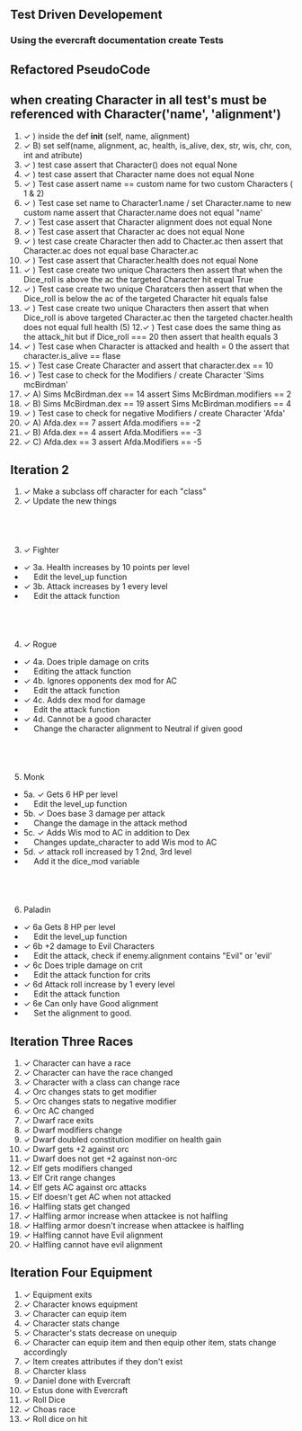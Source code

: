 ## Test Driven Developement

### Using the evercraft documentation create Tests 

<!-- 1. ) Create test to make sure the character exists by asserting the character is not equal to None
2. ) Create Test for create name by asserting the name is not equal to None 
3. ) Create test for character name by setting the new name to a variable 
3. A) variable name is now equal to the name of the character then asserting the character name is not equal to None
3. B) set the variable name of character2 by running through the same function 
4. ) Check to make sure you can change names by updating the name of the character after creation 
4a. A) set character you are changing to a variable and then set the new name equal to a variable as well
4. ) add new character name to the current name and push
5.  ) set alignment (you will need to always send both name and alignment every time you create the character)
6.  ) Creating a character give it an ac rating, default to 10 
6.  A) After creating a character can the ac be updated to a different number
7.  ) Create a character and make a health to 5
7.  A) Can a character damage another characeter and change the health by 1
7.  B) Can a character damage another character with a critical hit and do more damage
7.  C) Can a character damage another player   -->


## Refactored PseudoCode
## when creating Character in all test's must be referenced with Character('name', 'alignment')

1.  ✓ ) inside the def __init__ (self, name, alignment) 
1. ✓ B) set self(name, alignment, ac, health, is_alive, dex, str, wis, chr, con, int and atribute)
2. ✓ ) test case assert that Character() does not equal None 
3. ✓ ) test case assert that Character name does not equal None
4. ✓ ) Test case assert name == custom name for two custom Characters ( 1 & 2)
5. ✓ ) Test case set name to Character1.name / set Character.name to new custom name assert that Character.name does not equal "name'
6. ✓ ) Test case assert that Character alignment does not equal None
7. ✓ ) Test case assert that Character ac does not equal None
8.  ✓ ) test case create Character then add to Chacter.ac then assert that Character.ac does not equal base Character.ac 
9. ✓ ) Test case assert that Character.health does not equal None
9. ✓ ) Test case create two unique Characters then assert that when the Dice_roll is above the ac the targeted Character hit equal True
10. ✓ ) Test case create two unique Charatcers then assert that when the Dice_roll is below the ac of the targeted Character hit equals false 
11. ✓ ) Test case create two unique Characters then assert that when Dice_roll is above targeted Character.ac then the targeted chacter.health does not equal full health (5)
12.✓  ) Test case does the same thing as the attack_hit but if Dice_roll === 20 then assert that health equals 3
13. ✓ ) Test case when Character is attacked and health = 0 the assert that character.is_alive == flase
14. ✓ ) Test case Create Character and assert that character.dex == 10
15. ✓ ) Test case to check for the Modifiers / create Character 'Sims mcBirdman'
15. ✓  A) Sims McBirdman.dex == 14 assert Sims McBirdman.modifiers == 2
15. ✓ B) Sims McBirdman.dex == 19 assert Sims McBirdman.modifiers == 4
16. ✓ ) Test case to check for negative Modifiers / create Character 'Afda'
16. ✓ A) Afda.dex == 7 assert Afda.modifiers == -2
16. ✓ B) Afda.dex == 4 assert Afda.Modifiers == -3
16. ✓ C) Afda.dex == 3 assert Afda.Modifiers == -5



 ## Iteration 2

1. ✓ Make a subclass off character for each "class"
2. ✓ Update the new things 
###### &emsp;
3. ✓ Fighter
* ✓ 3a. Health increases by 10 points per level
* &emsp; Edit the level_up function
* ✓ 3b. Attack increases by 1 every level
* &emsp; Edit the attack function
###### &emsp;
4. ✓ Rogue
* ✓ 4a. Does triple damage on crits
* &emsp; Editing the attack function
* ✓ 4b. Ignores opponents dex mod for AC
* &emsp; Edit the attack function
* ✓ 4c. Adds dex mod for damage
* &emsp; Edit the attack function
* ✓ 4d. Cannot be a good character
* &emsp; Change the character alignment to Neutral if given good
###### &emsp;
5. Monk
* 5a. ✓ Gets 6 HP per level
* &emsp; Edit the level_up function
* 5b. ✓ Does base 3 damage per attack
* &emsp; Change the damage in the attack method
* 5c. ✓ Adds Wis mod to AC in addition to Dex
* &emsp; Changes update_character to add Wis mod to AC
* 5d. ✓ attack roll increased by 1  2nd, 3rd level
* &emsp; Add it the dice_mod variable
###### &emsp;
6. Paladin
* ✓  6a Gets 8 HP per level
* &emsp; Edit the level_up function
* ✓ 6b +2 damage to Evil Characters
* &emsp; Edit the attack, check if enemy.alignment contains "Evil" or 'evil'
* ✓ 6c Does triple damage on crit
* &emsp; Edit the attack function for crits
* ✓ 6d Attack roll increase by 1 every level
* &emsp; Edit the attack function
* ✓ 6e Can only have Good alignment
* &emsp; Set the alignment to good. 

## Iteration Three Races

1. ✓ Character can have a race 
2. ✓ Character can have the race changed
3. ✓ Character with a class can change race
4. ✓ Orc changes stats to get modifier
6. ✓ Orc changes stats to negative modifier
5. ✓ Orc AC changed
7. ✓ Dwarf race exits
8. ✓ Dwarf modifiers change 
9. ✓ Dwarf doubled constitution modifier on health gain
10. ✓ Dwarf gets +2 against orc
11. ✓ Dwarf does not get +2 against non-orc
12. ✓ Elf gets modifiers changed
13. ✓ Elf Crit range changes
14. ✓ Elf gets AC against orc attacks
15. ✓ Elf doesn't get AC when not attacked 
16. ✓ Halfling stats get changed
17. ✓ Halfling armor increase when attackee is not halfling
18. ✓ Halfling armor doesn't increase when attackee is halfling
19. ✓ Halfling cannot have Evil alignment
20. ✓ Halfling cannot have evil alignment

## Iteration Four Equipment 

1. ✓ Equipment exits
2. ✓ Character knows equipment
3. ✓ Character can equip item
4. ✓ Character stats change
5. ✓ Character's stats decrease on unequip
6. ✓ Character can equip item and then equip other item, stats change accordingly
7. ✓ Item creates attributes if they don't exist 
8. ✓ Charcter klass
9. ✓ Daniel done with Evercraft
10. ✓ Estus done with Evercraft
11. ✓ Roll Dice
12. ✓ Choas race
13. ✓ Roll dice on hit
